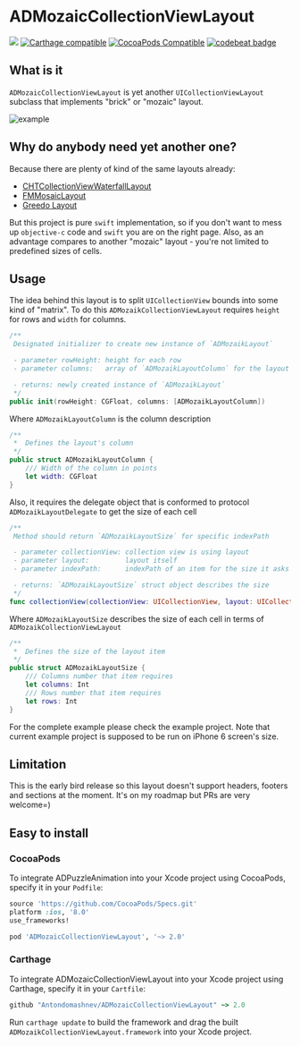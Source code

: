 # ADMozaicCollectionViewLayout

![](https://travis-ci.org/Antondomashnev/ADMozaicCollectionViewLayout.svg?branch=master)
[![Carthage compatible](https://img.shields.io/badge/Carthage-compatible-4BC51D.svg?style=flat)](https://github.com/Carthage/Carthage)
[![CocoaPods Compatible](https://img.shields.io/cocoapods/v/ADMozaicCollectionViewLayout.svg)](https://img.shields.io/cocoapods/v/ADMozaicCollectionViewLayout.svg)
[![codebeat badge](https://codebeat.co/badges/17a86057-b1be-497d-886a-c9cfdb17da10)](https://codebeat.co/projects/github-com-antondomashnev-admozaiccollectionviewlayout)

## What is it
`ADMozaicCollectionViewLayout` is yet another `UICollectionViewLayout` subclass that implements "brick" or "mozaic"
 layout.

![example](https://api.monosnap.com/rpc/file/download?id=CYs5aVmUdljqghadNwyYd1aVVSBh6d)

## Why do anybody need yet another one?
Because there are plenty of kind of the same layouts already:
* [CHTCollectionViewWaterfallLayout](https://travis-ci.org/Antondomashnev/ADPuzzleAnimation.svg?branch=master)
* [FMMosaicLayout](https://github.com/fmitech/FMMosaicLayout)
* [Greedo Layout](https://github.com/500px/greedo-layout-for-ios)

But this project is pure `swift` implementation, so if you don't want to mess up `objective-c` code and `swift` you are on the right page. Also, as an advantage compares to another "mozaic" layout - you're not limited to predefined sizes of cells.

## Usage

The idea behind this layout is to split `UICollectionView` bounds into some kind of "matrix".
To do this `ADMozaikCollectionViewLayout` requires `height` for rows and `width` for columns.
```swift
/**
 Designated initializer to create new instance of `ADMozaikLayout`

 - parameter rowHeight: height for each row
 - parameter columns:   array of `ADMozaikLayoutColumn` for the layout

 - returns: newly created instance of `ADMozaikLayout`
 */
public init(rowHeight: CGFloat, columns: [ADMozaikLayoutColumn])
```
Where `ADMozaikLayoutColumn` is the column description
```swift
/**
 *  Defines the layout's column
 */
public struct ADMozaikLayoutColumn {
    /// Width of the column in points
    let width: CGFloat
}
```

Also, it requires the delegate object that is conformed to protocol `ADMozaikLayoutDelegate` to get the size of each cell
```swift
/**
 Method should return `ADMozaikLayoutSize` for specific indexPath

 - parameter collectionView: collection view is using layout
 - parameter layout:         layout itself
 - parameter indexPath:      indexPath of an item for the size it asks for

 - returns: `ADMozaikLayoutSize` struct object describes the size
 */
func collectionView(collectionView: UICollectionView, layout: UICollectionViewLayout, mozaikSizeForItemAtIndexPath indexPath: NSIndexPath) -> ADMozaikLayoutSize
```
Where `ADMozaikLayoutSize` describes the size of each cell in terms of `ADMozaikCollectionViewLayout`
```swift
/**
 *  Defines the size of the layout item
 */
public struct ADMozaikLayoutSize {
    /// Columns number that item requires
    let columns: Int
    /// Rows number that item requires
    let rows: Int
}
```
For the complete example please check the example project. Note that current example project is supposed to be run on iPhone 6 screen's size.

## Limitation
This is the early bird release so this layout doesn't support headers, footers and sections at the moment. It's on my roadmap but PRs are very welcome=)

## Easy to install

### CocoaPods

To integrate ADPuzzleAnimation into your Xcode project using CocoaPods, specify it in your `Podfile`:

```ruby
source 'https://github.com/CocoaPods/Specs.git'
platform :ios, '8.0'
use_frameworks!

pod 'ADMozaicCollectionViewLayout', '~> 2.0'
```
### Carthage

To integrate ADMozaicCollectionViewLayout into your Xcode project using Carthage, specify it in your `Cartfile`:

```ruby
github "Antondomashnev/ADMozaicCollectionViewLayout" ~> 2.0
```

Run `carthage update` to build the framework and drag the built `ADMozaikCollectionViewLayout.framework` into your Xcode project.
